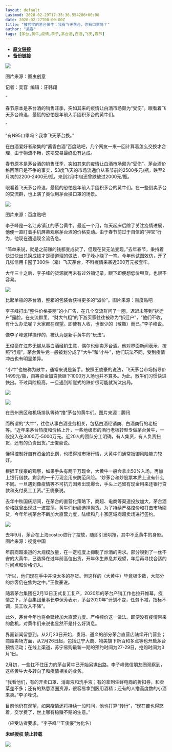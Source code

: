 ```yaml
---
layout: default
Lastmod: 2020-02-29T17:35:36.554286+00:00
date: 2020-02-27T00:00:00Z
title: "被套牢的茅台黄牛：我有飞天茅台，你有口罩吗？"
author: "吴容"
tags: [茅台,黄牛,疫情,李子,茅台酒,白酒,飞天,春节]
---
```


* [**原文链接**](https://mp.weixin.qq.com/s/1SzvdP5WcobSE7Ryo0CYYg)
* [**备份链接**](http://archive.today/W3jCX)


![](/images/post/cb312f30312a6c5a37ad092641c3814e.jpg)

图片来源：图虫创意

记者：吴容  编辑：牙韩翔

“

  

春节原本是茅台酒的销售旺季，突如其来的疫情让白酒市场颇为“受伤”。眼看着飞天茅台降温，最慌的恐怕是年前入手囤积茅台的黄牛们。

  

”

“有N95口罩吗？我拿飞天茅台换。”  

在白酒爱好者聚集的“酱香白酒”百度贴吧，几个网友一来一回计算着怎么交换才合理，由于物流不畅，这项交易最终没有达成。  

春节原本是茅台酒的销售旺季，突如其来的疫情让白酒市场颇为“受伤”。茅台酒价格回落已是不争的事实，53度飞天的市场流通价从春节前的2500多元/瓶，跌至2月初的2200-2400元/瓶，来到2月中旬还曾跌破过2000元/瓶。

眼看着飞天茅台降温，最慌的恐怕是年前入手囤积茅台的黄牛们。在一些倒卖茅台的交流群，也上演了类似用茅台换口罩的场景。

![](/images/post/bcc1cad9fbf4bdd2a9f9f6b13cc2cc2f.jpg)

图片来源：百度贴吧

李子峰是一名江苏镇江的茅台黄牛。最近一个月，每天起床后除了关注疫情进展，他便一直盯着手机屏幕观察茅台酒的价格变动。由于春节前过于自信的“押宝”行为，他现在遭遇现金流告急。

“简单来说，就是之前赚的钱都变成货了，但现在货无法变现。”去年春节，秉持着快进快出兑换成钱才是硬道理的做法，李子峰小赚了一笔。今年他试图效仿，开了几张信用卡囤了300件（箱）飞天茅台，不料疫情来袭近300万元被套牢。

大年三十之后，李子峰的货源就再未有过外销记录，眼下即便想低价甩货，也很不容易。

![](/images/post/40b44d8e1cc20c918ab473368a9ed65c.jpg)

比起单瓶的茅台酒，整箱的包装会获得更多的“溢价”。图片来源：百度贴吧

李子峰打出“整件价格美丽”的小广告，在几个交流群问了一圈，迟迟未等到“拆迁户”露脸。在交流群里，“财大气粗”的下游买家往往被称为“拆迁户”，“他们不收，有什么办法呢？大家都在观望。即使有人收，也很少的（散瓶）而已。”李子峰说。

像李子峰这样操作的，被认为是新手黄牛的“玩法”。

王俊豪在江苏无锡从事白酒经销生意，偶尔也倒卖茅台酒。他对界面新闻表示，按照“行规”，茅台黄牛党一般被划分成了“大牛”和“小牛”，他们玩法不同，受到疫情冲击也有明显差异。

“小牛”也被称为散牛，通常来说是新手。按照王俊豪的说法，飞天茅台市场指导价1499元/瓶，自筹资金加贷款砸下1000万入场也并不算多。为此，散牛们习惯快进快出。不过风险极高，一旦遇到断崖式的跌价很可能就淘汰出局。

![](/images/post/6de0097aa1c107e49a2c8b2cf58ebdff.jpg)

![](/images/post/df77a9e6fdafe10d261e6fef44ed182b.jpg)

在贵州景区和机场排队等待“撸”茅台的黄牛们。图片来源：腾讯

而所谓的“大牛”，往往从事白酒业务相关，包括白酒经销商、白酒商行的老板等。“近年来茅台热度和价格上升，一些地级市的酒行老板转型专做茅台黄牛，一般投入在3000万-5000万元。近20人的团队分工明确，有人集资，有人负责扫货，还有的负责出货。”王俊豪说。

懂得控制好自有资金的比例，也摸得准市场行情，大黄牛们通常抵御风险能力较好。

根据王俊豪的观察，如果手头有两千万现金，大黄牛一般会拿出50%入场，再加上银行借款。剩余的一千万现金用来防范风险。“炒茅台和炒股票本质上没有什么不同。一旦遇到像疫情等不可抗力因素出现爆仓，手头上还留有现金用来还银行贷款和支付员工工资。”王俊豪说。

去年中秋国庆期间，在茅台的直营化策略下，商超、电商等渠道投放加大，茅台酒价格就曾出现过一波震荡，黄牛们纷纷选择抛货。为了持续严格控价和打击市场囤货，今年年初茅台不断加大直营力度，陆续和几十家区域商超卖场进行签约。

![](/images/post/52c482d55e20e9e0e2e07e63a77235cb.jpg)

去年9月，茅台在上海costco进行了投放，随即引发哄抢，其中不乏黄牛的身影。图片来源：视觉中国

年前商超渠道的大规模放量，在一定程度上抑制了炒酒的需求。部分嗅到了一丝不安的大黄牛，已选择在过年前高位出货，开年休生养息并观望，年后再寻找合适的时间点和价格切入。

“所以，他们现在手中并没太多的存货。但这样的（大黄牛）毕竟极少数，大部分的炒客仍在焦灼之中。”王俊豪说。

随着茅台集团在2月13日正式复工复产，2020年的茅台产销工作也拉开帷幕。疫情之下，茅台集团董事长李保芳表示，茅台2020年“计划不变，任务不减，指标不调，员工收入不降”。

此外，茅台今年也将会延续加大直营力度、严格控价这一做法。即便没有疫情带来的危机，对黄牛们来说也显然不是什么好消息。

界面新闻留意到，从2月23日开始，贵阳、遵义的部分茅台直营店陆续开门营业；商超卖场方面，从2月26日起，包括辽宁大商、物美旗下新百和多点等也开启茅台预售活动；在线上渠道，苏宁易购最新一期的预约时间为27-29日，抢购时间为3月1日。

2月初，一些扛不住压力的茅台黄牛已开始另谋出路。李子峰微信朋友圈观察到，这些黄牛大多转向了和疫情相关的业务。

“我看他们，有的开卖口罩、消毒液和洗手液；有的拿到生鲜电商的折扣券，和卖菜差不多；还有的熟悉酒圈资源，很容易拿到医用酒精；还有的人撸高度数的小酒来卖。”李子峰说。

目前他仍在观望，如果疫情还将持续一段时间，他也打算“转行”，“现在苦也得憋着，交学费了，世上哪有稳赚不赔的生意。”

（应受访者要求，“李子峰”“王俊豪”为化名）

  

**未经授权 禁止转载**

  

  

![](/images/post/3ef9527fd7edfb43b0c70486c7a956af.jpg)

